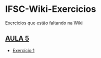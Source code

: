 # IFSC-Wiki-Exercicios
Exercicios que estão faltando na Wiki


## [AULA 5](https://wiki.sj.ifsc.edu.br/index.php/AULA_5_-_Programação_1_-_Engenharia)
* [Exercício 1](AULA5/exercicioExtra1.c)
